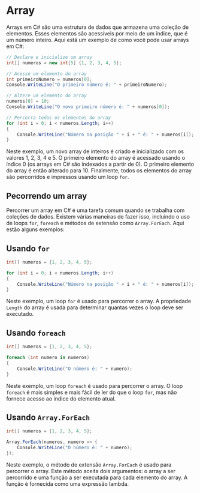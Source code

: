 # Array

Arrays em C# são uma estrutura de dados que armazena uma coleção de elementos. Esses elementos são acessíveis por meio de um índice, que é um número inteiro. Aqui está um exemplo de como você pode usar arrays em C#:

```csharp
// Declare e inicialize um array
int[] numeros = new int[5] {1, 2, 3, 4, 5};

// Acesse um elemento do array
int primeiroNumero = numeros[0];
Console.WriteLine("O primeiro número é: " + primeiroNumero);

// Altere um elemento do array
numeros[0] = 10;
Console.WriteLine("O novo primeiro número é: " + numeros[0]);

// Percorra todos os elementos do array
for (int i = 0; i < numeros.Length; i++)
{
    Console.WriteLine("Número na posição " + i + " é: " + numeros[i]);
}
```

Neste exemplo, um novo array de inteiros é criado e inicializado com os valores 1, 2, 3, 4 e 5. O primeiro elemento do array é acessado usando o índice 0 (os arrays em C# são indexados a partir de 0). O primeiro elemento do array é então alterado para 10. Finalmente, todos os elementos do array são percorridos e impressos usando um loop `for`.


## Pecorrendo um array

Percorrer um array em C# é uma tarefa comum quando se trabalha com coleções de dados. Existem várias maneiras de fazer isso, incluindo o uso de loops `for`, `foreach` e métodos de extensão como `Array.ForEach`. Aqui estão alguns exemplos:

## Usando `for`

```csharp
int[] numeros = {1, 2, 3, 4, 5};

for (int i = 0; i < numeros.Length; i++)
{
    Console.WriteLine("Número na posição " + i + " é: " + numeros[i]);
}
```

Neste exemplo, um loop `for` é usado para percorrer o array. A propriedade `Length` do array é usada para determinar quantas vezes o loop deve ser executado.

## Usando `foreach`

```csharp
int[] numeros = {1, 2, 3, 4, 5};

foreach (int numero in numeros)
{
    Console.WriteLine("O número é: " + numero);
}
```

Neste exemplo, um loop `foreach` é usado para percorrer o array. O loop `foreach` é mais simples e mais fácil de ler do que o loop `for`, mas não fornece acesso ao índice do elemento atual.

## Usando `Array.ForEach`

```csharp
int[] numeros = {1, 2, 3, 4, 5};

Array.ForEach(numeros, numero => {
    Console.WriteLine("O número é: " + numero);
});
```

Neste exemplo, o método de extensão `Array.ForEach` é usado para percorrer o array. Este método aceita dois argumentos: o array a ser percorrido e uma função a ser executada para cada elemento do array. A função é fornecida como uma expressão lambda.
